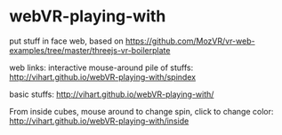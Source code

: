 webVR-playing-with
==================

put stuff in face web, based on https://github.com/MozVR/vr-web-examples/tree/master/threejs-vr-boilerplate

web links: 
interactive mouse-around pile of stuffs: http://vihart.github.io/webVR-playing-with/spindex

basic stuffs: http://vihart.github.io/webVR-playing-with/

From inside cubes, mouse around to change spin, click to change color: http://vihart.github.io/webVR-playing-with/inside
